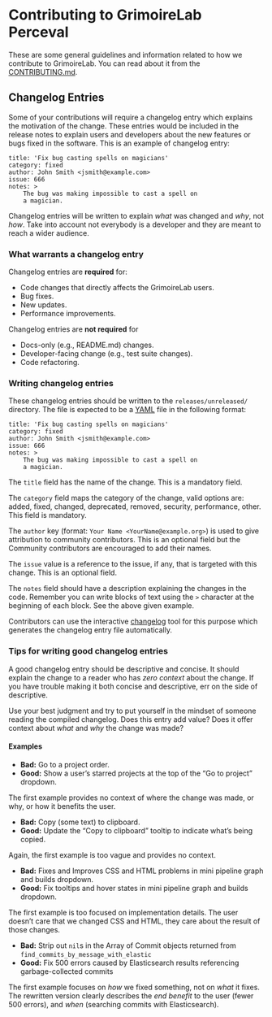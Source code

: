 # Contributing to GrimoireLab Perceval

These are some general guidelines and information related to how we contribute to 
GrimoireLab. You can read about it from the [CONTRIBUTING.md](https://github.com/chaoss/grimoirelab/blob/main/CONTRIBUTING.md).

## Changelog Entries

Some of your contributions will require a changelog entry which explains 
the motivation of the change. These entries would be included in the 
release notes to explain users and developers about the new features 
or bugs fixed in the software. This is an example of changelog entry:

```
title: 'Fix bug casting spells on magicians'
category: fixed
author: John Smith <jsmith@example.com>
issue: 666
notes: >
    The bug was making impossible to cast a spell on
    a magician.
```

Changelog entries will be written to explain *what* was changed and *why*, 
not *how*. Take into account not everybody is a developer and they are 
meant to reach a wider audience.

### What warrants a changelog entry

Changelog entries are **required** for:
- Code changes that directly affects the GrimoireLab users.
- Bug fixes.
- New updates.
- Performance improvements.

Changelog entries are **not required** for
- Docs-only (e.g., README.md) changes.
- Developer-facing change (e.g., test suite changes).
- Code refactoring.

### Writing changelog entries

These changelog entries should be written to the `releases/unreleased/` 
directory. The file is expected to be a [YAML](https://yaml.org/) file 
in the following format: 

```
title: 'Fix bug casting spells on magicians'
category: fixed
author: John Smith <jsmith@example.com>
issue: 666
notes: >
    The bug was making impossible to cast a spell on
    a magician.
```

The `title` field has the name of the change. This is a mandatory field.

The `category` field maps the category of the change, valid options are: 
added, fixed, changed, deprecated, removed, security, performance, other. 
This field is mandatory.

The `author` key (format: `Your Name <YourName@example.org>`) is used to 
give attribution to community contributors. This is an optional field but 
the Community contributors are encouraged to add their names.

The `issue` value is a reference to the issue, if any, that is targeted 
with this change. This is an optional field.

The `notes` field should have a description explaining the changes in the 
code. Remember you can write blocks of text using the `>` character at the 
beginning of each block. See the above given example.

Contributors can use the interactive [changelog](https://github.com/Bitergia/release-tools#changelog)
tool for this purpose which generates the changelog entry file automatically.

### Tips for writing good changelog entries

A good changelog entry should be descriptive and concise. It should explain 
the change to a reader who has *zero context* about the change. If you have 
trouble making it both concise and descriptive, err on the side of descriptive.

Use your best judgment and try to put yourself in the mindset of someone 
reading the compiled changelog. Does this entry add value? Does it offer 
context about *what* and *why* the change was made?

#### Examples

- **Bad:** Go to a project order.
- **Good:** Show a user’s starred projects at the top of the “Go to project” dropdown. 

The first example provides no context of where the change was made, or why, or 
how it benefits the user. 

- **Bad:** Copy (some text) to clipboard.
- **Good:** Update the “Copy to clipboard” tooltip to indicate what’s being copied. 

Again, the first example is too vague and provides no context.

- **Bad:** Fixes and Improves CSS and HTML problems in mini pipeline graph and builds dropdown.
- **Good:** Fix tooltips and hover states in mini pipeline graph and builds dropdown. 

The first example is too focused on implementation details. The user doesn’t care 
that we changed CSS and HTML, they care about the result of those changes.

- **Bad:** Strip out `nil`s in the Array of Commit objects returned from `find_commits_by_message_with_elastic`
- **Good:** Fix 500 errors caused by Elasticsearch results referencing garbage-collected commits 

The first example focuses on *how* we fixed something, not on *what* it fixes. 
The rewritten version clearly describes the *end benefit* to the user 
(fewer 500 errors), and *when* (searching commits with Elasticsearch).
